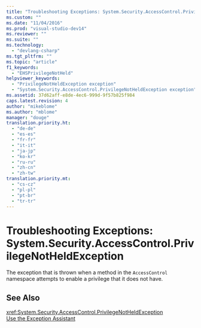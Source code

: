 ```yaml
---
title: "Troubleshooting Exceptions: System.Security.AccessControl.PrivilegeNotHeldException | Microsoft Docs"
ms.custom: ""
ms.date: "11/04/2016"
ms.prod: "visual-studio-dev14"
ms.reviewer: ""
ms.suite: ""
ms.technology: 
  - "devlang-csharp"
ms.tgt_pltfrm: ""
ms.topic: "article"
f1_keywords: 
  - "EHSPrivilegeNotHeld"
helpviewer_keywords: 
  - "PrivilegeNotHeldException exception"
  - "System.Security.AccessControl.PrivilegeNotHeldException exception"
ms.assetid: 37d62aff-e8de-4ec6-999d-9f57b825f984
caps.latest.revision: 4
author: "mikeblome"
ms.author: "mblome"
manager: "douge"
translation.priority.ht: 
  - "de-de"
  - "es-es"
  - "fr-fr"
  - "it-it"
  - "ja-jp"
  - "ko-kr"
  - "ru-ru"
  - "zh-cn"
  - "zh-tw"
translation.priority.mt: 
  - "cs-cz"
  - "pl-pl"
  - "pt-br"
  - "tr-tr"
---
```

# Troubleshooting Exceptions: System.Security.AccessControl.PrivilegeNotHeldException
The exception that is thrown when a method in the `AccessControl` namespace attempts to enable a privilege that it does not have.  
  
## See Also  
 <xref:System.Security.AccessControl.PrivilegeNotHeldException>   
 [Use the Exception Assistant](../Topic/How%20to:%20Use%20the%20Exception%20Assistant.md)